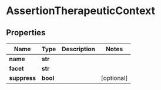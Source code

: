 # AssertionTherapeuticContext

## Properties
Name | Type | Description | Notes
------------ | ------------- | ------------- | -------------
**name** | **str** |  | 
**facet** | **str** |  | 
**suppress** | **bool** |  | [optional] 



